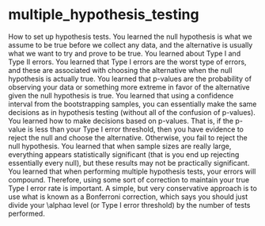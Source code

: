 # multiple_hypothesis_testing
How to set up hypothesis tests. You learned the null hypothesis is what we assume to be true before we collect any data, and the alternative is usually what we want to try and prove to be true.   You learned about Type I and Type II errors. You learned that Type I errors are the worst type of errors, and these are associated with choosing the alternative when the null hypothesis is actually true.   You learned that p-values are the probability of observing your data or something more extreme in favor of the alternative given the null hypothesis is true. You learned that using a confidence interval from the bootstrapping samples, you can essentially make the same decisions as in hypothesis testing (without all of the confusion of p-values).   You learned how to make decisions based on p-values. That is, if the p-value is less than your Type I error threshold, then you have evidence to reject the null and choose the alternative. Otherwise, you fail to reject the null hypothesis.   You learned that when sample sizes are really large, everything appears statistically significant (that is you end up rejecting essentially every null), but these results may not be practically significant.   You learned that when performing multiple hypothesis tests, your errors will compound. Therefore, using some sort of correction to maintain your true Type I error rate is important. A simple, but very conservative approach is to use what is known as a Bonferroni correction, which says you should just divide your \alphaα level (or Type I error threshold) by the number of tests performed.  
